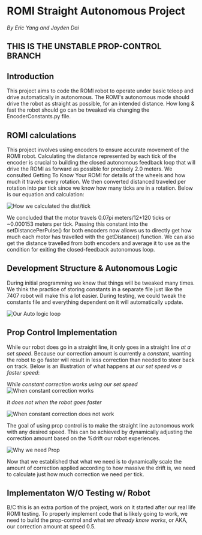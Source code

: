 # ROMI Straight Autonomous Project
*By Eric Yang and Jayden Dai*
## THIS IS THE UNSTABLE PROP-CONTROL BRANCH
## Introduction
This project aims to code the ROMI robot to operate under basic teleop and drive automatically in autonomous. The ROMI's autonomous mode should drive the robot as straight as possible, for an intended distance. How long & fast the robot should go can be tweaked via changing the EncoderConstants.py file.

## ROMI calculations
This project involves using encoders to ensure accurate movement of the ROMI robot. Calculating the distance represented by each tick of the encoder is crucial to building the closed autonomous feedback loop that will drive the ROMI as forward as possible for precisely 2.0 meters. We consulted Getting To Know Your ROMI for details of the wheels and how much it travels every rotation. We then converted distanced traveled per rotation into per tick since we know how many ticks are in a rotation. Below is our equation and calculation:

![How we calculated the dist/tick](ROMICalc.png)

We concluded that the motor travels 0.07pi meters/12*120 ticks or ~0.000153 meters per tick. Passing this constant into the setDistancePerPulse() for both encoders now allows us to directly get how much each motor has travelled with the getDistance() function. We can also get the distance travelled from both encoders and average it to use as the condition for exiting the closed-feedback autonomous loop.
## Development Structure & Autonomous Logic
During initial programming we knew that things will be tweaked many times. We think the practice of storing constants in a separate file just like the 7407 robot will make this a lot easier. During testing, we could tweak the constants file and everything dependent on it will automatically update. 

![Our Auto logic loop](LogicLoop.png)

## Prop Control Implementation
While our robot does go in a straight line, it only goes in a straight line *at a set speed*. Because our correction amount is currently a *constant*, wanting the robot to go faster will result in less correction than needed to steer back on track. Below is an illustration of what happens at *our set speed* vs *a faster speed*:

*While constant correction works using our set speed*
![When constant correction works](CSTCRWORKS.png)

*It does not when the robot goes faster*

![When constant correction does not work](NOPROPEQUALSSAD.png)

The goal of using prop control is to make the straight line autonomous work with any desired speed. This can be achieved by dynamically adjusting the correction amount based on the %drift our robot experiences. 

![Why we need Prop](SCALEDYNAMIC.png)

Now that we established that what we need is to dynamically scale the amount of correction applied according to how massive the drift is, we need to calculate just how much correction we need per tick.

## Implementaton W/O Testing w/ Robot

B/C this is an extra portion of the project, work on it started after our real life ROMI testing. To properly implement code that is likely going to work, we need to build the prop-control and what *we already know works*, or AKA, our correction amount at speed 0.5. 